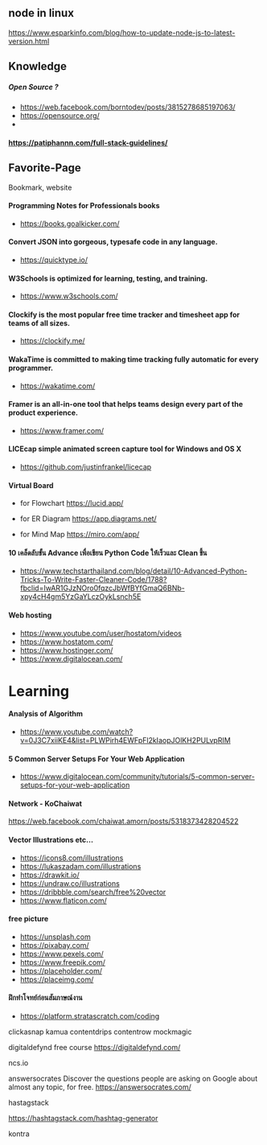 ## node in linux
https://www.esparkinfo.com/blog/how-to-update-node-js-to-latest-version.html

## Knowledge
##### Open Source ?
- https://web.facebook.com/borntodev/posts/3815278685197063/
- https://opensource.org/
- 
#### https://patiphannn.com/full-stack-guidelines/

## Favorite-Page
Bookmark, website
#### Programming Notes for Professionals books
- https://books.goalkicker.com/

#### Convert JSON into gorgeous, typesafe code in any language.
- https://quicktype.io/

#### W3Schools is optimized for learning, testing, and training.
- https://www.w3schools.com/

#### Clockify is the most popular free time tracker and timesheet app for teams of all sizes.
- https://clockify.me/
#### WakaTime is committed to making time tracking fully automatic for every programmer.
- https://wakatime.com/

#### Framer is an all-in-one tool that helps teams design every part of the product experience. 
- https://www.framer.com/

#### LICEcap simple animated screen capture tool for Windows and OS X
- https://github.com/justinfrankel/licecap

#### Virtual Board 
- for Flowchart 
https://lucid.app/

- for ER Diagram 
https://app.diagrams.net/

- for Mind Map
https://miro.com/app/


#### 10 เคล็ดลับขั้น Advance เพื่อเขียน Python Code ให้เร็วและ Clean ขึ้น
- https://www.techstarthailand.com/blog/detail/10-Advanced-Python-Tricks-To-Write-Faster-Cleaner-Code/1788?fbclid=IwAR1GJzNOro0fqzcJbWfBYfGmaQ6BNb-xpy4cH4gm5YzGaYLczOykLsnch5E

#### Web hosting
- https://www.youtube.com/user/hostatom/videos
- https://www.hostatom.com/
- https://www.hostinger.com/
- https://www.digitalocean.com/


# Learning
#### Analysis of Algorithm
- https://www.youtube.com/watch?v=0J3C7xiiKE4&list=PLWPirh4EWFpFl2kIaopJOlKH2PULvpRIM

#### 5 Common Server Setups For Your Web Application
- https://www.digitalocean.com/community/tutorials/5-common-server-setups-for-your-web-application

#### Network - KoChaiwat
https://web.facebook.com/chaiwat.amorn/posts/5318373428204522

#### Vector Illustrations etc...
-  https://icons8.com/illustrations
-  https://lukaszadam.com/illustrations
-  https://drawkit.io/
-  https://undraw.co/illustrations
-  https://dribbble.com/search/free%20vector
-  https://www.flaticon.com/

#### free picture
- https://unsplash.com
- https://pixabay.com/
- https://www.pexels.com/
- https://www.freepik.com/
- https://placeholder.com/
- https://placeimg.com/


#### ฝึกทำโจทย์ก่อนสัมภาษณ์งาน
- https://platform.stratascratch.com/coding



clickasnap
kamua
contentdrips
contentrow
mockmagic


digitaldefynd
free course
https://digitaldefynd.com/

ncs.io


answersocrates
Discover the questions people are asking on Google about almost any topic, for free.
https://answersocrates.com/

hastagstack

https://hashtagstack.com/hashtag-generator

kontra
